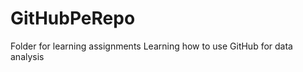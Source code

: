 GitHubPeRepo
============

Folder for learning assignments
Learning how to use GitHub for data analysis 
